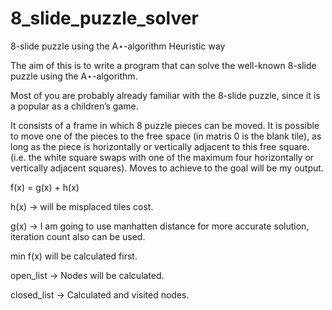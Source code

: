 # 8_slide_puzzle_solver
8-slide puzzle using the A⋆-algorithm Heuristic way

The aim of this is to write a program that can solve the well-known 8-slide puzzle using the A⋆-algorithm.

Most of you are probably already familiar with the 8-slide puzzle, since it is a popular as a children’s game.

It consists of a frame in which 8 puzzle pieces can be moved. It is possible to move one of the pieces to the free space (in matris 0 is the blank tile), as long as the piece is horizontally or vertically adjacent to this free square. 
(i.e. the white square swaps with one of the maximum four horizontally or vertically adjacent squares).
Moves to achieve to the goal will be my output.

f(x) = g(x) + h(x)

h(x) -> will be misplaced tiles cost.

g(x) -> I am going to use manhatten distance for more accurate solution, iteration count also can be used. 

min f(x) will be calculated first. 

open_list -> Nodes will be calculated.

closed_list -> Calculated and visited nodes.
